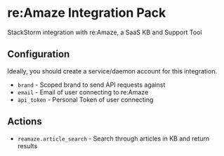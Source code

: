 # re:Amaze Integration Pack

StackStorm integration with re:Amaze, a SaaS KB and Support Tool

## Configuration

Ideally, you should create a service/daemon account for this integration.

* `brand` - Scoped brand to send API requests against
* `email` - Email of user connecting to re:Amaze
* `api_token` - Personal Token of user connecting


## Actions

* `reamaze.article_search` - Search through articles in KB and return results
